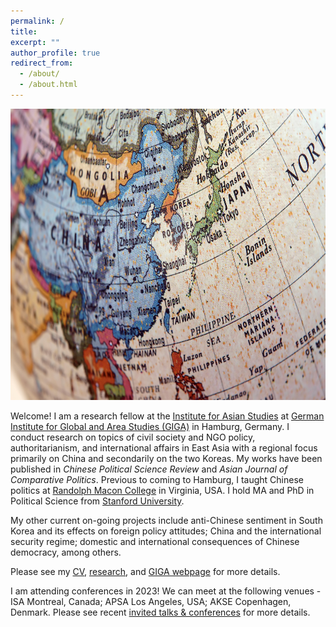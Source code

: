 ```yaml
---
permalink: /
title:
excerpt: ""
author_profile: true
redirect_from:
  - /about/
  - /about.html
---
```

<img src="https://github.com/ehsong/ehsong.github.io/blob/master/images/east_asia_resized.jpg?raw=true" width="700" height="466">

Welcome! I am a research fellow at the [Institute for Asian Studies](https://www.giga-hamburg.de/en/institutes/giga-institute-for-asian-studies/) at [German Institute for Global and Area Studies (GIGA)](https://www.giga-hamburg.de/en/) in Hamburg, Germany. I conduct research on topics of civil society and NGO policy, authoritarianism, and international affairs in East Asia with a regional focus primarily on China and secondarily on the two Koreas. My works have been published in *Chinese Political Science Review* and *Asian Journal of Comparative Politics*. Previous to coming to Hamburg, I taught Chinese politics at [Randolph Macon College](https://www.rmc.edu/) in Virginia, USA. I hold MA and PhD in Political Science from [Stanford University](https://stanford.edu).

My other current on-going projects include anti-Chinese sentiment in South Korea and its effects on foreign policy attitudes; China and the international security regime; domestic and international consequences of Chinese democracy, among others.

Please see my [CV](https://drive.google.com/file/d/1vqUiT1oKTXUNqQ2dkH4wXfByTyfpPaoa/view?usp=sharing), [research](https://ehsong.github.io/research/),  and [GIGA webpage](https://www.giga-hamburg.de/en/the-giga/team/song-esther) for more details.

I am attending conferences in 2023! We can meet at the following venues - ISA Montreal, Canada; APSA Los Angeles, USA; AKSE Copenhagen, Denmark. Please see recent [invited talks & conferences](https://ehsong.github.io/talks/) for more details.


